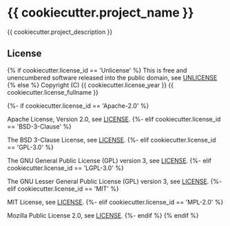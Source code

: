 # {{ cookiecutter.project_name }}

{{ cookiecutter.project_description }}

## License
{% if cookiecutter.license_id == 'Unlicense' %}
This is free and unencumbered software released into the public domain,
see [UNLICENSE](./UNLICENSE)
{% else %}
Copyright (C) {{ cookiecutter.license_year }} {{ cookiecutter.license_fullname }}

{%- if cookiecutter.license_id == 'Apache-2.0' %}

Apache License, Version 2.0, see [LICENSE](./LICENSE).
{%- elif cookiecutter.license_id == 'BSD-3-Clause' %}

The BSD 3-Clause License, see [LICENSE](./LICENSE).
{%- elif cookiecutter.license_id == 'GPL-3.0' %}

The GNU General Public License (GPL) version 3, see [LICENSE](./LICENSE).
{%- elif cookiecutter.license_id == 'LGPL-3.0' %}

The GNU Lesser General Public License (GPL) version 3, see [LICENSE](./LICENSE).
{%- elif cookiecutter.license_id == 'MIT' %}

MIT License, see [LICENSE](./LICENSE).
{%- elif cookiecutter.license_id == 'MPL-2.0' %}

Mozilla Public License 2.0, see [LICENSE](./LICENSE).
{%- endif %}
{% endif %}
